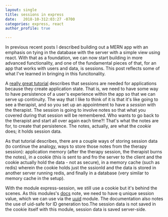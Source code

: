 ```yaml
---
layout: single
title: sessions in express
date:   2018-10-312:03:27 -0700
categories: express, react
author_profile: true

---
```


In previous recent posts I described building out a MERN app with an emphasis on tying in the database with the server with a simple view using react. With that as a foundation, we can now start building in more advanced functionality, and one of the fundamental pieces of that, for an app that works with users and data, is sessions. This post reflects some of what I've learned in bringing in this funcitonality.

A [really great tutorial](https://nodewebapps.com/2017/06/18/how-do-nodejs-sessions-work/) describes that sessions are needed for applications because they create application state. That is, we need to have some way to have persistence of a user's experience within the app so that we can serve up continuity. The way that I like to think of it is that it's like going to see a therapist, and so you set up an appointment to have a *session* with the therapist. The session is going to involve notes so that what you covered during that session will be remembered. Who wants to go back to the therapist and start all over again each time?! That's what the notes are for, to create that persistence. The notes, actually, are what the *cookie* does; it holds session data.

As that tutorial describes, there are a couple ways of storing session data (to continue the analogy, ways to store those notes from the therapy session): application memory (after the therapy session, the therapist burns the notes), in a cookie (this is sent to and fro the server to the client and the cookie actually hold the data - not as secure), in a memory cache (such as redis) wherein the cookie holds just the sssionId and the data is stored in another server running redis, and finally in a database (very similar to memory cache in the setup).

With the module express-session, we still use a cookie but it's behind the scenes. As this modules's [docs](https://www.npmjs.com/package/express-session) note, we need to have q unique session value, which we can use via the [uuid](https://www.npmjs.com/package/uuid) module. The documentation also notes the use of uid-safe for ID generation too.The session data is not saved in the cookie itself with this module, session data is saved server-side.

